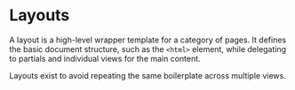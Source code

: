 # Layouts

A layout is a high-level wrapper template for a category of pages. It defines the basic document structure, such as the `<html>` element, while delegating to partials and individual views for the main content.

Layouts exist to avoid repeating the same boilerplate across multiple views. 
